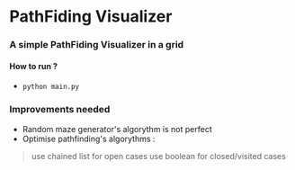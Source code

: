 # PathFiding Visualizer
### A simple PathFiding Visualizer in a grid 

#### How to run ? 
* `python main.py`

### Improvements needed
  * Random maze generator's algorythm is not perfect
  * Optimise pathfinding's algorythms : 
  > use chained list for open cases
  >use boolean for closed/visited cases

